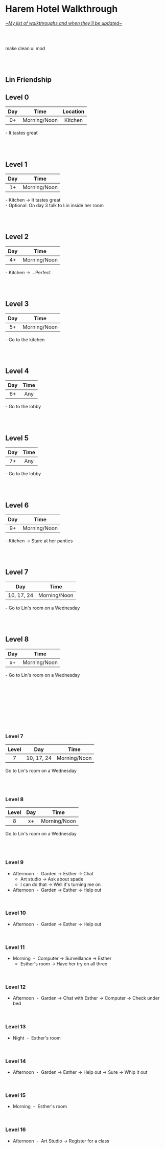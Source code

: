 # Harem Hotel Walkthrough
[*\~My list of walkthroughs and when they'll be updated\~*](https://www.patreon.com/maimlain)

<br>
<br>

make clean ui mod

<br>
<br>

## Lin Friendship
## Level 0
Day | Time | Location
:---: | :---: | :---:
0+ | Morning/Noon | Kitchen

\- It tastes great

<br>
<br>

## Level 1
Day | Time
:---: | :---:
1+ | Morning/Noon

\- Kitchen -> It tastes great  
\- Optional: On day 3 talk to Lin inside her room

<br>
<br>

## Level 2
Day | Time
:---: | :---:
4+ | Morning/Noon

\- Kitchen -> ...Perfect

<br>
<br>

## Level 3
Day | Time
:---: | :---:
5+ | Morning/Noon

\- Go to the kitchen

<br>
<br>

## Level 4
Day | Time
:---: | :---:
6+ | Any

\- Go to the lobby

<br>
<br>

## Level 5
Day | Time
:---: | :---:
7+ | Any

\- Go to the lobby

<br>
<br>

## Level 6
Day | Time
:---: | :---:
9+ | Morning/Noon

\- Kitchen -> Stare at her panties

<br>
<br>

## Level 7
Day | Time
:---: | :---:
10, 17, 24 | Morning/Noon

\- Go to Lin's room on a Wednesday

<br>
<br>

## Level 8
Day | Time
:---: | :---:
x+ | Morning/Noon

\- Go to Lin's room on a Wednesday

<br>
<br>


<br>
<br>
<br>
<br>
<br>
<br>

### Level 7
Level | Day | Time
:---: | :---: | :---:
7 | 10, 17, 24 | Morning/Noon
Go to Lin's room on a Wednesday

<br>
<br>

### Level 8
Level | Day | Time
:---: | :---: | :---:
8 | x+ | Morning/Noon
Go to Lin's room on a Wednesday

<br>
<br>




### Level 9
- Afternoon &nbsp;-&nbsp; Garden -> Esther -> Chat
  - Art studio -> Ask about spade
  - I can do that -> Well it's turning me on
- Afternoon &nbsp;-&nbsp; Garden -> Esther -> Help out

<br>

### Level 10
- Afternoon &nbsp;-&nbsp; Garden -> Esther -> Help out

<br>

### Level 11
- Morning &nbsp;-&nbsp; Computer -> Surveillance -> Esther
  - Esther's room -> Have her try on all three

<br>

### Level 12
- Afternoon &nbsp;-&nbsp; Garden -> Chat with Esther -> Computer -> Check under bed

<br>

### Level 13
- Night &nbsp;-&nbsp; Esther's room

<br>

### Level 14
- Afternoon &nbsp;-&nbsp; Garden -> Esther -> Help out -> Sure -> Whip it out

<br>

### Level 15
- Morning &nbsp;-&nbsp; Esther's room

<br>

### Level 16
- Afternoon &nbsp;-&nbsp; Art Studio -> Register for a class
